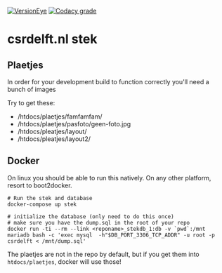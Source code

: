 [![VersionEye](https://img.shields.io/versioneye/d/user/projects/5774370f99ed29003b2812ba.svg?style=flat-square)](https://www.versioneye.com/user/projects/5774370f99ed29003b2812ba)
[![Codacy grade](https://img.shields.io/codacy/grade/70ed86243f82444790e463c24c2a3a0c.svg?style=flat-square)](https://www.codacy.com/app/qurben/csrdelft-nl?utm_source=github.com&amp;utm_medium=referral&amp;utm_content=csrdelft/csrdelft.nl&amp;utm_campaign=Badge_Grade)
# csrdelft.nl stek

## Plaetjes

In order for your development build to function correctly you'll need a bunch of images

Try to get these:

* /htdocs/plaetjes/famfamfam/
* /htdocs/plaetjes/pasfoto/geen-foto.jpg
* /htdocs/pleatjes/layout/
* /htdocs/pleatjes/layout2/

## Docker

On linux you should be able to run this natively.
On any other platform, resort to boot2docker.

    # Run the stek and database
    docker-compose up stek

    # initialize the database (only need to do this once)
    # make sure you have the dump.sql in the root of your repo
    docker run -ti --rm --link <reponame>_stekdb_1:db -v `pwd`:/mnt mariadb bash -c 'exec mysql  -h"$DB_PORT_3306_TCP_ADDR" -u root -p csrdelft < /mnt/dump.sql'

The plaetjes are not in the repo by default, but if you get them into `htdocs/plaetjes`, docker will
use those!
